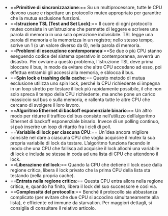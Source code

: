 - ==**Primitive di sincronizzazione**:== Su un multiprocessore, tutte le CPU devono usare e rispettare un protocollo mutex appropriato per garantire che la mutua esclusione funzioni.
- ==**Istruzione TSL (Test and Set Lock)**:== Il cuore di ogni protocollo mutex consiste in un’istruzione che permette di leggere e scrivere una parola di memoria in una sola operazione indivisibile. TSL legge una parola di memoria e la memorizza in un registro; nello stesso tempo, scrive un 1 (o un valore diverso da 0), nella parola di memoria.
- ==**Problemi di esecuzione contemporanea**:==Se due o più CPU stanno eseguendo codice del sistema operativo in contemporanea, avverrà un disastro. Per ovviare a questo problema, l’istruzione TSL deve prima bloccare il bus, in modo da evitare che altre CPU accedano ad esso, poi effettua entrambi gli accessi alla memoria, e sblocca il bus.
- ==**Spin lock e trashing della cache**:== Questo metodo di mutua esclusione utilizza uno spin lock, perché la CPU richiedente si impegna in un loop stretto per testare il lock più rapidamente possibile, il che non solo spreca il tempo della CPU richiedente, ma anche pone un carico massiccio sul bus o sulla memoria, e rallenta tutte le altre CPU che cercano di svolgere il loro lavoro.
- ==**Algoritmo Ethernet di backoff esponenziale binario**:== Un altro modo per ridurre il traffico del bus consiste nell’utilizzo dell’algoritmo Ethernet di backoff esponenziale binario. Invece di un polling continuo, si può inserire un loop di ritardo fra i cicli di poll.
- ==**Variabile di lock per ciascuna CPU**:== Un’idea ancora migliore consiste nel dare a ciascuna CPU che voglia acquisire il mutex la sua propria variabile di lock da testare. L’algoritmo funziona facendo in modo che una CPU che fallisca ad acquisire il lock allochi una variabile di lock e includa se stessa in coda ad una lista di CPU che attendono il lock.
- ==**Liberazione del lock**:== Quando la CPU che detiene il lock esce dalla regione critica, libera il lock privato che la prima CPU della lista sta testando (nella propria cache).
- ==**Entrata nella regione critica**:== Questa CPU entra allora nella regione critica, e, quando ha finito, libera il lock del suo successore e così via.
- ==**Complessità del protocollo**:== Benché il protocollo sia abbastanza complicato (per evitare che due CPU si accodino simultaneamente alla lista), è efficiente ed immune da starvation. Per maggiori dettagli, si consiglia di consultare il relativo articolo.